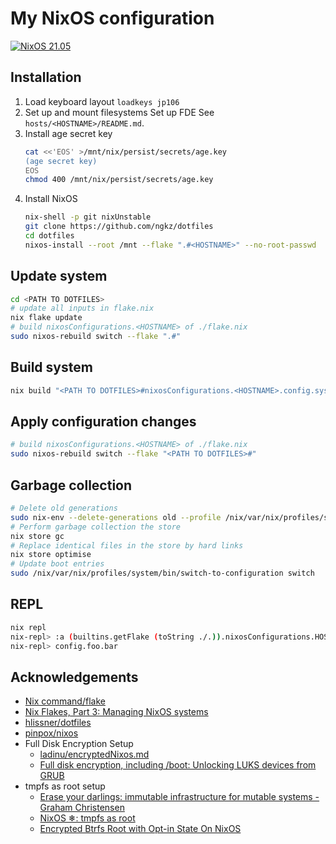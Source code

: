 # My NixOS configuration
[![NixOS 21.05](https://img.shields.io/badge/NixOS-v21.05-blue.svg?style=flat-square&logo=NixOS&logoColor=white)](https://nixos.org)

## Installation
1. Load keyboard layout
   `loadkeys jp106`
2. Set up and mount filesystems
   Set up FDE
   See `hosts/<HOSTNAME>/README.md`.
3. Install age secret key
   ```sh
   cat <<'EOS' >/mnt/nix/persist/secrets/age.key
   (age secret key)
   EOS
   chmod 400 /mnt/nix/persist/secrets/age.key
   ```
3. Install NixOS
   ```sh
   nix-shell -p git nixUnstable
   git clone https://github.com/ngkz/dotfiles
   cd dotfiles
   nixos-install --root /mnt --flake ".#<HOSTNAME>" --no-root-passwd
   ```

## Update system
```sh
cd <PATH TO DOTFILES>
# update all inputs in flake.nix
nix flake update
# build nixosConfigurations.<HOSTNAME> of ./flake.nix
sudo nixos-rebuild switch --flake ".#"
```

## Build system
```sh
nix build "<PATH TO DOTFILES>#nixosConfigurations.<HOSTNAME>.config.system.build.toplevel" [--rebuild]
```

## Apply configuration changes
```sh
# build nixosConfigurations.<HOSTNAME> of ./flake.nix
sudo nixos-rebuild switch --flake "<PATH TO DOTFILES>#"
```

## Garbage collection
```sh
# Delete old generations
sudo nix-env --delete-generations old --profile /nix/var/nix/profiles/system
# Perform garbage collection the store
nix store gc
# Replace identical files in the store by hard links
nix store optimise
# Update boot entries
sudo /nix/var/nix/profiles/system/bin/switch-to-configuration switch
```

## REPL
```sh
nix repl
nix-repl> :a (builtins.getFlake (toString ./.)).nixosConfigurations.HOSTNAME
nix-repl> config.foo.bar
```

## Acknowledgements
- [Nix command/flake](https://nixos.wiki/wiki/Nix_command/flake)
- [Nix Flakes, Part 3: Managing NixOS systems](https://www.tweag.io/blog/2020-07-31-nixos-flakes/)
- [hlissner/dotfiles](https://github.com/hlissner/dotfiles)
- [pinpox/nixos](https://github.com/pinpox/nixos)
- Full Disk Encryption Setup
   - [ladinu/encryptedNixos.md](https://gist.github.com/ladinu/bfebdd90a5afd45dec811296016b2a3f)
   - [Full disk encryption, including /boot: Unlocking LUKS devices from GRUB](https://cryptsetup-team.pages.debian.net/cryptsetup/encrypted-boot.html)
- tmpfs as root setup
   - [Erase your darlings: immutable infrastructure for mutable systems - Graham Christensen](https://grahamc.com/blog/erase-your-darlings)
   - [NixOS ❄: tmpfs as root](https://elis.nu/blog/2020/05/nixos-tmpfs-as-root/)
   - [Encrypted Btrfs Root with Opt-in State On NixOS](https://mt-caret.github.io/blog/posts/2020-06-29-optin-state.html)
